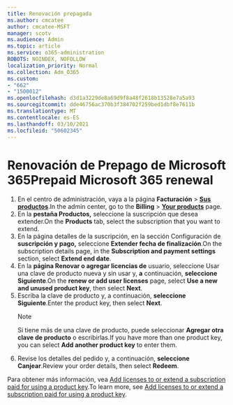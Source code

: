 ```yaml
---
title: Renovación prepagada
ms.author: cmcatee
author: cmcatee-MSFT
manager: scotv
ms.audience: Admin
ms.topic: article
ms.service: o365-administration
ROBOTS: NOINDEX, NOFOLLOW
localization_priority: Normal
ms.collection: Adm_O365
ms.custom:
- "662"
- "1500012"
ms.openlocfilehash: d3d1a3229de8a69d9f8a48f2618b13528e7a5a93
ms.sourcegitcommit: dde46756ac370b3f384702f259bed1dbf8e7611b
ms.translationtype: MT
ms.contentlocale: es-ES
ms.lasthandoff: 03/10/2021
ms.locfileid: "50602345"
---
```

# <a name="prepaid-microsoft-365-renewal"></a><span data-ttu-id="a41e7-102">Renovación de Prepago de Microsoft 365</span><span class="sxs-lookup"><span data-stu-id="a41e7-102">Prepaid Microsoft 365 renewal</span></span>

1. <span data-ttu-id="a41e7-103">En el centro de administración, vaya a la página **Facturación** \> **[Sus productos](https://go.microsoft.com/fwlink/p/?linkid=842054)**.</span><span class="sxs-lookup"><span data-stu-id="a41e7-103">In the admin center, go to the **Billing** \> **[Your products](https://go.microsoft.com/fwlink/p/?linkid=842054)** page.</span></span>
2. <span data-ttu-id="a41e7-104">En la **pestaña Productos,** seleccione la suscripción que desea extender.</span><span class="sxs-lookup"><span data-stu-id="a41e7-104">On the **Products** tab, select the subscription that you want to extend.</span></span>
3. <span data-ttu-id="a41e7-105">En la página detalles de la suscripción, en la sección Configuración de **suscripción y pago,** seleccione **Extender fecha de finalización**.</span><span class="sxs-lookup"><span data-stu-id="a41e7-105">On the subscription details page, in the **Subscription and payment settings** section, select **Extend end date**.</span></span>
4. <span data-ttu-id="a41e7-106">En la **página Renovar o agregar licencias de** usuario, seleccione Usar una clave de producto nueva y sin usar y, **a** continuación, **seleccione Siguiente**.</span><span class="sxs-lookup"><span data-stu-id="a41e7-106">On the **renew or add user licenses** page, select **Use a new and unused product key**, then select **Next**.</span></span>
5. <span data-ttu-id="a41e7-107">Escriba la clave de producto y, a continuación, **seleccione Siguiente**.</span><span class="sxs-lookup"><span data-stu-id="a41e7-107">Enter the product key, then select **Next**.</span></span>
    > [!NOTE]
    > <span data-ttu-id="a41e7-108">Si tiene más de una clave de producto, puede seleccionar **Agregar otra clave de producto** o escribirlas.</span><span class="sxs-lookup"><span data-stu-id="a41e7-108">If you have more than one product key, you can select **Add another product key** to enter them.</span></span>
6. <span data-ttu-id="a41e7-109">Revise los detalles del pedido y, a continuación, **seleccione Canjear**.</span><span class="sxs-lookup"><span data-stu-id="a41e7-109">Review your order details, then select **Redeem**.</span></span>

<span data-ttu-id="a41e7-110">Para obtener más información, vea [Add licenses to or extend a subscription paid for using a product key](https://docs.microsoft.com/microsoft-365/commerce/licenses/add-licenses-using-product-key).</span><span class="sxs-lookup"><span data-stu-id="a41e7-110">To learn more, see [Add licenses to or extend a subscription paid for using a product key](https://docs.microsoft.com/microsoft-365/commerce/licenses/add-licenses-using-product-key).</span></span>